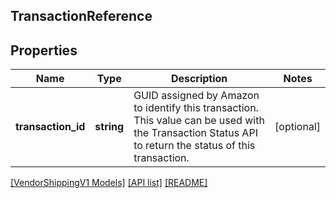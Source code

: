 ## TransactionReference

## Properties

Name | Type | Description | Notes
------------ | ------------- | ------------- | -------------
**transaction_id** | **string** | GUID assigned by Amazon to identify this transaction. This value can be used with the Transaction Status API to return the status of this transaction. | [optional]

[[VendorShippingV1 Models]](../) [[API list]](../../Api) [[README]](../../../README.md)
